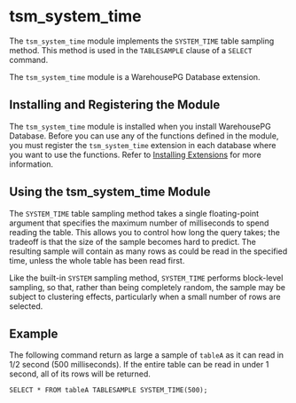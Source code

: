# tsm_system_time

The `tsm_system_time` module implements the `SYSTEM_TIME` table sampling method. This method is used in the `TABLESAMPLE` clause of a `SELECT` command.

The `tsm_system_time` module is a WarehousePG Database extension.

## <a id="topic_reg"></a>Installing and Registering the Module 

The `tsm_system_time` module is installed when you install WarehousePG Database. Before you can use any of the functions defined in the module, you must register the `tsm_system_time` extension in each database where you want to use the functions. Refer to [Installing Extensions](../../install_guide/install_extensions.html) for more information.

## <a id="topic_doc"></a>Using the tsm_system_time Module 

The `SYSTEM_TIME` table sampling method takes a single floating-point argument that specifies the maximum number of milliseconds to spend reading the table. This allows you to control how long the query takes; the tradeoff is that the size of the sample becomes hard to predict. The resulting sample will contain as many rows as could be read in the specified time, unless the whole table has been read first.

Like the built-in `SYSTEM` sampling method, `SYSTEM_TIME` performs block-level sampling, so that, rather than being completely random, the sample may be subject to clustering effects, particularly when a small number of rows are selected.

## <a id="topic_examples"></a>Example 

The following command return as large a sample of `tableA` as it can read in 1/2 second (500 milliseconds). If the entire table can be read in under 1 second, all of its rows will be returned.

```
SELECT * FROM tableA TABLESAMPLE SYSTEM_TIME(500);
```


